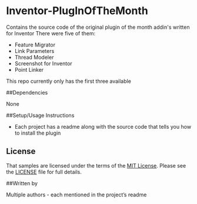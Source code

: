 # Inventor-PlugInOfTheMonth

Contains the source code of the original plugin of the month addin's written for Inventor
There were five of them:
- Feature Migrator
- Link Parameters
- Thread Modeler
- Screenshot for Inventor
- Point Linker

This repo currently only has the first three available

##Dependencies

None

##Setup/Usage Instructions

* Each project has a readme along with the source code that tells you how to install the plugin

## License

That samples are licensed under the terms of the [MIT License](http://opensource.org/licenses/MIT). Please see the [LICENSE](LICENSE) file for full details.

##Written by 

Multiple authors - each mentioned in the project’s readme 


